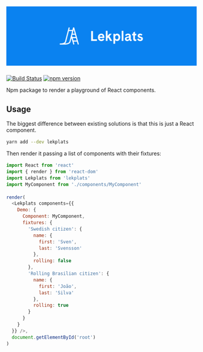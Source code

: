 # <img src='https://github.com/batata-frita/lekplats/raw/master/logo.png' title='Lekplats' />

[![Build Status](https://travis-ci.org/batata-frita/lekplats.svg)](https://travis-ci.org/batata-frita/lekplats) [![npm version](https://badge.fury.io/js/lekplats.svg)](https://badge.fury.io/js/lekplats)

Npm package to render a playground of React components.

## Usage

The biggest difference between existing solutions is that this is just a React component.

```bash
yarn add --dev lekplats
```

Then render it passing a list of components with their fixtures:

```js
import React from 'react'
import { render } from 'react-dom'
import Lekplats from 'lekplats'
import MyComponent from './components/MyComponent'

render(
  <Lekplats components={{
    Demo: {
      Component: MyComponent,
      fixtures: {
        'Swedish citizen': {
          name: {
            first: 'Sven',
            last: 'Svensson'
          },
          rolling: false
        },
        'Rolling Brasilian citizen': {
          name: {
            first: 'João',
            last: 'Silva'
          },
          rolling: true
        }
      }
    }
  }} />,
  document.getElementById('root')
)
```
